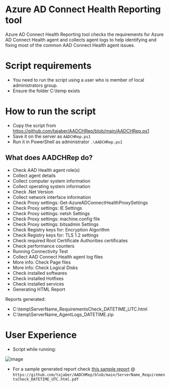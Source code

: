 # Azure AD Connect Health Reporting tool
Azure AD Connect Health Reporting tool checks the requirements for Azure AD Connect Health agent and collects agent logs to help identifying and fixing most of the common AAD Connect Health agent issues.

# Script requirements
* You need to run the script using a user who is member of local administrators group.
* Ensure the folder C:\temp exists

# How to run the script
* Copy the script from https://github.com/tajaber/AADCHRep/blob/main/AADCHRep.ps1
* Save it on the server as `AADCHRep.ps1`
* Run it in PowerShell as administrator `.\AADCHRep.ps1`

## What does AADCHRep do?
* Check AAD Health agent role(s)
* Collect agent details
* Collect computer system information
* Collect operating system information
* Check .Net Version
* Collect network interface information
* Check Proxy settings: Get-AzureADConnectHealthProxySettings
* Check Proxy settings: IE Settings
* Check Proxy settings: netsh Settings
* Check Proxy settings: machine.config file
* Check Proxy settings: bitsadmin Settings
* Check Registry keys for: Encryption Algorithm 
* Check Registry keys for: TLS 1.2 settings
* Check required Root Certificate Authorities certificates
* Check performance counters
* Running Connectivity Test
* Collect AAD Connect Health agent log files
* More info: Check Page files
* More info: Check Logical Disks
* Check installed softwares
* Check installed Hotfixes
* Check installed services
* Generating HTML Report

Reports generated:
* C:\temp\ServerName_RequirementsCheck_DATETIME_UTC.html
* C:\temp\ServerName_AgentLogs_DATETIME.zip

# User Experience
* Script while running:

![image](https://user-images.githubusercontent.com/64084421/211793786-bec3449d-dd62-4e00-9b01-cee7da4a98f7.png)



* For a sample generated report check [this sample report](https://github.com/tajaber/AADCHRep/blob/main/ServerName_RequirementsCheck_DATETIME_UTC.html.pdf) @ `https://github.com/tajaber/AADCHRep/blob/main/ServerName_RequirementsCheck_DATETIME_UTC.html.pdf`

